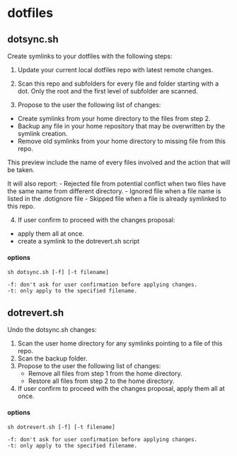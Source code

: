 # dotfiles


## dotsync.sh

Create symlinks to your dotfiles with the following steps:

1. Update your current local dotfiles repo with latest remote changes.

2. Scan this repo and subfolders for every file and folder starting with a dot.
   Only the root and the first level of subfolder are scanned.

3. Propose to the user the following list of changes:
  - Create symlinks from your home directory to the files from step 2.
  - Backup any file in your home repository that may be overwritten by the symlink creation.
  - Remove old symlinks from your home directory to missing file from this repo.
  
  This preview include the name of every files involved and the action that will be taken.
  
  It will also report: 
    - Rejected file from potential conflict when two files have the same name from different directory.
    - Ignored file when a file name is listed in the .dotignore file
    - Skipped file when a file is already symlinked to this repo.

4. If user confirm to proceed with the changes proposal:
  - apply them all at once.
  - create a symlink to the dotrevert.sh script

#### options    
    sh dotsync.sh [-f] [-t filename] 

    -f: don't ask for user confirmation before applying changes.
    -t: only apply to the specified filename.

## dotrevert.sh

Undo the dotsync.sh changes:

1. Scan the user home directory for any symlinks pointing to a file of this repo.
2. Scan the backup folder.
3. Propose to the user the following list of changes:
   - Remove all files from step 1 from the home directory.
   - Restore all files from step 2 to the home directory.
4. If user confirm to proceed with the changes proposal, apply them all at once.
   
#### options    
    sh dotrevert.sh [-f] [-t filename] 

    -f: don't ask for user confirmation before applying changes.
    -t: only apply to the specified filename.
   

